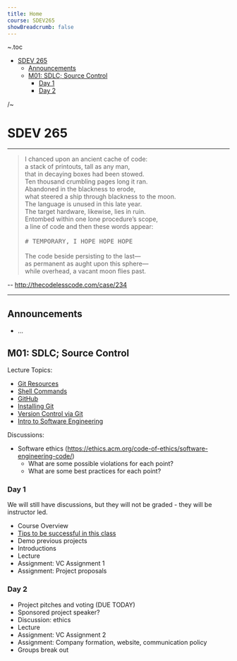 ```yaml
---
title: Home
course: SDEV265
showBreadcrumb: false
---
```


~.toc

- [SDEV 265](#sdev-265)
  - [Announcements](#announcements)
  - [M01: SDLC; Source Control](#m01-sdlc-source-control)
    - [Day 1](#day-1)
    - [Day 2](#day-2)

/~

# SDEV 265

---

<blockquote>     
    I chanced upon an ancient cache of code:       <br />
    a stack of printouts, tall as any man,         <br />
    that in decaying boxes had been stowed.        <br />
    Ten thousand crumbling pages long it ran.      <br />
    Abandoned in the blackness to erode,           <br />
    what steered a ship through blackness to the moon. <br />
    The language is unused in this late year.      <br />
    The target hardware, likewise, lies in ruin.   <br />
    Entombed within one lone procedure’s scope,    <br />
    a line of code and then these words appear:    <br />
                                                  <br />
    <tt># TEMPORARY, I HOPE HOPE HOPE</tt>         <br />
                                                  <br />
    The code beside persisting to the last&mdash;<br />
    as permanent as aught upon this sphere&mdash;<br />
    while overhead, a vacant moon flies past.      <br />
</blockquote>

-- http://thecodelesscode.com/case/234

---

## Announcements

- ...

## M01: SDLC; Source Control

Lecture Topics:

- [Git Resources](../common/git_resoures.html?course=SDEV265)
- [Shell Commands](../common/basic_shell_commands.html?course=SDEV265)
- [GitHub](../common/github.html?course=SDEV265)
- [Installing Git](../common/installing_git.html?course=SDEV265)
- [Version Control via Git](../common/git_version_control.html?course=SDEV265)
- [Intro to Software Engineering](software_engineering.html)

<!--
- [Software Development Life Cycle (SDLC)](../common/sdlc.html?course=SDEV265)
Git: branch, branching strategies, merge, merge conflicts
-->

Discussions:

- Software ethics (https://ethics.acm.org/code-of-ethics/software-engineering-code/)
  - What are some possible violations for each point?
  - What are some best practices for each point?

### Day 1

We will still have discussions, but they will not be graded - they will be instructor led.

- Course Overview
- [Tips to be successful in this class](intro_to_course.html)
- Demo previous projects
- Introductions
- Lecture
- Assignment: VC Assignment 1
- Assignment: Project proposals

### Day 2

- Project pitches and voting (DUE TODAY)
- Sponsored project speaker?
- Discussion: ethics
- Lecture
- Assignment: VC Assignment 2
- Assignment: Company formation, website, communication policy
- Groups break out

<!--

## M02: Software Evolution; Project Management; Project Planning

### Day 3

Lecture:

- [Configuration Management](configuration_management.html)
- [Git - Beyond the Basics](git_advanced.html)

Intro to Assignments:

- VC Assignment 2
- Company formation assignment

### Day 4

Activities:

**Guest Speaker: Tactile Engineering**

Lecture:

- Software Evolution (ch 9.1-9.3) (TODO: transfer from SDEV_265_M02_W1)

### Day 5

Lecture:

https://docs.google.com/document/d/1B56TB159UEySnExPDaq1nnYiV0qKAXRUfZKbcCRXtRU/edit?usp=sharing

- Risk Managment
- People and Teams
- Project Planning

Intro to Assignments:

- Resource Selection Assignment

## M03: Requirements Engineering; Agile Development

### Day 6

Lecture:

- [Feasibility](feasibility.html)

Intro to Assignments:

- Iteration 1 Requirements Documentation

### Day 7

Lecture:

- [Requirements Elicitation](requirements_elicitation.html)

- [Requirements Specification](requirements_specification.html)

  - We covered this last time

- [Requirements Validation](requirements_validation.html)

Intro to Assignments:

- Midterm Career Development and Review

### Day 8

Performance Review and Career Development

## M04: Software Testing; Reliability

### Day 9

- [Software Testing Overview](software_testing_overview.html)

- [Development Testing](development_testing.html)

- [Release Testing](release_testing.html)

- [User Testing](user_testing.html)

- [Software Testing Review](software_testing_review.html)

Intro to Assignments:

- Iteration 1 Release

### Day 10

Intro to Assignments:

- Iteration 2 Requirements Documentation
- Professional Development Seminar
- Performance Testing and Profiling

### Day 11

Professor out

### Day 12

Professor out

## M05: Data and Process Modeling

### Day 13

Review: [UML](../SDEV120/uml.html?course=SDEV265)

[Types of Data](types_of_data.html)

[Data Passing and APIs](data_passing_apis.html)

[Data Hierarchies](data_hierarchies.html)

[Data Modeling and Mapping](data_modeling_mapping.html)

## M06: Modular Design and SOLID Programming

### Day 14


[Modular Design](modular_design.html)

[Software Architectural Patterns](software_architectural_patterns.html)

[SOLID Programming Principles](solid.html)

- [Single Responsibility Principle](single_responsibility_principle.html)

- [Open/Closed Principle](open_closed_principle.html)

- [Liskov Substitution Principle](liskov_substitution_principle.html)

- [Interface Segregation Principle](interface_segregation_principle.html)

- [Dependency Inversion Principle](dependency_inversion_principle.html)

## M07: Distributed Architectures

### Day 15

[Distributed Systems](distributed_systems.html)

[Software Communication Patterns](software_communication_patterns.html)

...

Build Tools and Automation Assignment

-->
